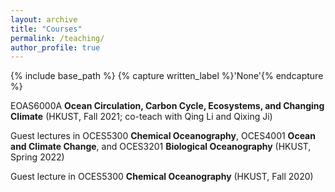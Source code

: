 ```yaml
---
layout: archive
title: "Courses"
permalink: /teaching/
author_profile: true
---
```



{% include base_path %}
{% capture written_label %}'None'{% endcapture %}

EOAS6000A **Ocean Circulation, Carbon Cycle, Ecosystems, and Changing Climate** (HKUST, Fall 2021; co-teach with Qing Li and Qixing Ji)

Guest lectures in OCES5300 **Chemical Oceanography**, OCES4001 **Ocean and Climate Change**, and OCES3201 **Biological Oceanography** (HKUST, Spring 2022)

Guest lecture in OCES5300 **Chemical Oceanography** (HKUST, Fall 2020)
